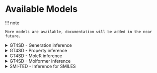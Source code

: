 # Available Models

!!! note

    More models are available, documentation will be added in the near future.

<details markdown><summary>GT4SD - Generation inference</summary>
<div markdown="block">

```
git@github.com:acceleratedscience/generation_inference_service.git
```

Documentation on [GitHub](https://github.com/acceleratedscience/generation_inference_service.git)


<!-- Todo: paragraph about model -->

</div>
</details>

<!--------------------------------->

<details markdown><summary>GT4SD - Property inference</summary>
<div markdown>

```
git@github.com:acceleratedscience/property_inference_service.git
```

Documentation on [GitHub](https://github.com/acceleratedscience/property_inference_service.git)

</div>
</details>

<!--------------------------------->

<details markdown><summary>GT4SD - MoleR inference</summary>
<div markdown>

```
git@github.com:acceleratedscience/moler_inference_service.git
```

Documentation on [GitHub](https://github.com/acceleratedscience/moler_inference_service.git)

</div>
</details>

<!--------------------------------->

<details markdown><summary>GT4SD - Molformer inference</summary>
<div markdown>

```
git@github.com:acceleratedscience/molformer_inference_service.git
```

Documentation on [GitHub](https://github.com/acceleratedscience/molformer_inference_service.git)

<!-- Todo: paragraph about model -->

</div>
</details>

<!--------------------------------->

<details markdown><summary>SMI-TED - Inference for SMILES</summary>
<div markdown>

SMILES-based Transformer Encoder-Decoder (SMILES-TED) is an encoder-decoder model pre-trained on a curated dataset of 91 million SMILES samples sourced from PubChem, equivalent to 4 billion molecular tokens. SMI-TED supports various complex tasks, including quantum property prediction, with two main variants ( 289 M and 8 × 289 M ).

```
https://github.com/acceleratedscience/openad-model-smited.git
```

Documentation on [GitHub](https://github.com/acceleratedscience/openad-model-smited/)  
Download <a href="https://raw.githubusercontent.com/acceleratedscience/openad-model-smited/main/compose.yaml" download="compose.yml">compose.yml</a>

</div>
</details>